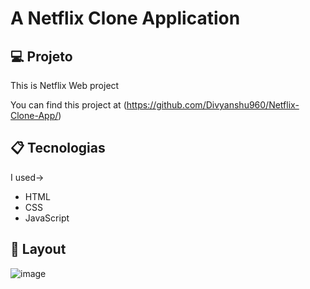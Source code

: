 
# A Netflix Clone Application

## 💻 Projeto

This is Netflix Web project

You can find this project at (https://github.com/Divyanshu960/Netflix-Clone-App/)

## 📋 Tecnologias 

I used->
- HTML
- CSS
- JavaScript
 
## 🎨 Layout

![image](https://user-images.githubusercontent.com/72182690/214788210-922db035-e743-439f-baeb-333cb7ffc217.png)
